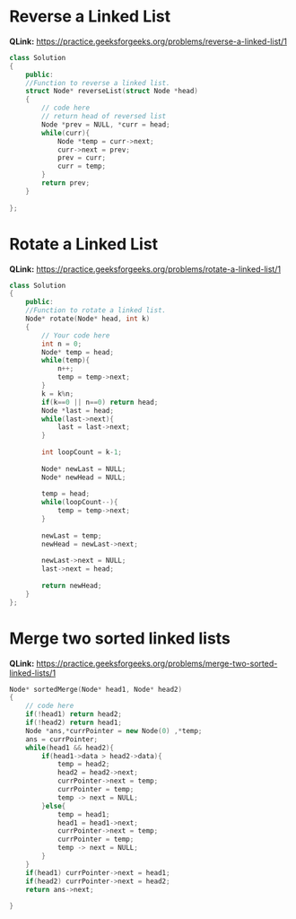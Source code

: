 # Reverse a Linked List
**QLink:** https://practice.geeksforgeeks.org/problems/reverse-a-linked-list/1
```c++
class Solution
{
    public:
    //Function to reverse a linked list.
    struct Node* reverseList(struct Node *head)
    {
        // code here
        // return head of reversed list
        Node *prev = NULL, *curr = head;
        while(curr){
            Node *temp = curr->next;
            curr->next = prev;
            prev = curr;
            curr = temp;
        }
        return prev;
    }
    
};
```
# Rotate a Linked List
**QLink:** https://practice.geeksforgeeks.org/problems/rotate-a-linked-list/1

```c++
class Solution
{
    public:
    //Function to rotate a linked list.
    Node* rotate(Node* head, int k)
    {
        // Your code here
        int n = 0;
        Node* temp = head;
        while(temp){
            n++;
            temp = temp->next;
        }
        k = k%n;
        if(k==0 || n==0) return head;
        Node *last = head;
        while(last->next){
            last = last->next;
        }
        
        int loopCount = k-1;
        
        Node* newLast = NULL;
        Node* newHead = NULL;
        
        temp = head;
        while(loopCount--){
            temp = temp->next;
        }
        
        newLast = temp;
        newHead = newLast->next;
        
        newLast->next = NULL;
        last->next = head;
        
        return newHead;
    }
};
```
# Merge two sorted linked lists
**QLink:** https://practice.geeksforgeeks.org/problems/merge-two-sorted-linked-lists/1

```c++
Node* sortedMerge(Node* head1, Node* head2)  
{  
    // code here
    if(!head1) return head2;
    if(!head2) return head1;
    Node *ans,*currPointer = new Node(0) ,*temp;
    ans = currPointer;
    while(head1 && head2){
        if(head1->data > head2->data){
            temp = head2;
            head2 = head2->next;
            currPointer->next = temp;
            currPointer = temp;
            temp -> next = NULL;
        }else{
            temp = head1;
            head1 = head1->next;
            currPointer->next = temp;
            currPointer = temp;
            temp -> next = NULL; 
        }
    }
    if(head1) currPointer->next = head1;
    if(head2) currPointer->next = head2;
    return ans->next;
    
}  
```
